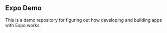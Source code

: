 ## Expo Demo

This is a demo repository for figuring out how developing and building apps with Expo works.